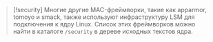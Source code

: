 
> [!security] 
> Многие другие MAC-фреймворки, такие как apparmor, tomoyo и smack, также используют инфраструктуру LSM для подключения к ядру Linux. Список этих фреймворков можно найти в каталоге `/security` в дереве исходных текстов ядра.


